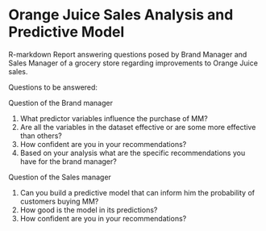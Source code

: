 # Orange Juice Sales Analysis and Predictive Model
R-markdown Report answering questions posed by Brand Manager and Sales Manager of a grocery store regarding improvements to Orange Juice sales.

Questions to be answered:

Question of the Brand manager
1. What predictor variables influence the purchase of MM?
2. Are all the variables in the dataset effective or are some more effective than
others?
3. How confident are you in your recommendations?
4. Based on your analysis what are the specific recommendations you have for the
brand manager?

Question of the Sales manager
1. Can you build a predictive model that can inform him the probability of
customers buying MM?
2. How good is the model in its predictions?
3. How confident are you in your recommendations?

